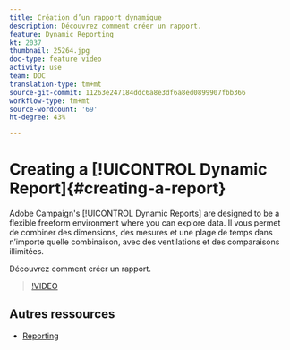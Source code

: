 ```yaml
---
title: Création d’un rapport dynamique
description: Découvrez comment créer un rapport.
feature: Dynamic Reporting
kt: 2037
thumbnail: 25264.jpg
doc-type: feature video
activity: use
team: DOC
translation-type: tm+mt
source-git-commit: 11263e247184ddc6a8e3df6a8ed0899907fbb366
workflow-type: tm+mt
source-wordcount: '69'
ht-degree: 43%

---
```



# Creating a [!UICONTROL Dynamic Report]{#creating-a-report}

Adobe Campaign&#39;s [!UICONTROL Dynamic Reports] are designed to be a flexible freeform environment where you can explore data. Il vous permet de combiner des dimensions, des mesures et une plage de temps dans n’importe quelle combinaison, avec des ventilations et des comparaisons illimitées.

Découvrez comment créer un rapport.

>[!VIDEO](https://video.tv.adobe.com/v/25264/?quality=12)

## Autres ressources

* [Reporting](https://docs.adobe.com/content/help/fr-FR/campaign-standard/using/reporting/about-reporting/about-dynamic-reports.html)
